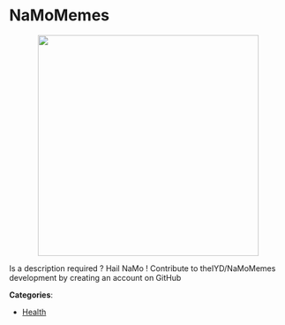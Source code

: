 # NaMoMemes
<p align="center">
    <img width="400" src="https://raw.githubusercontent.com/apis-list/apis-list/apis/namomemes/logo_256x256.png" />
</p>

Is a description required ? Hail NaMo ! Contribute to theIYD/NaMoMemes development by creating an account on GitHub



**Categories**:
- [Health](https://github.com/apis-list/apis-list#health)





